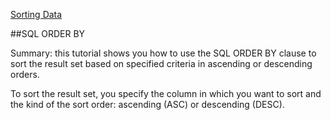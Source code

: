 ﻿[Sorting Data]()


##SQL ORDER BY

Summary: this tutorial shows you how to use the SQL ORDER BY clause to sort the result set based
 on specified criteria in ascending or descending orders.

To sort the result set, you specify the column in which you want to sort and the kind of the sort order:
 ascending (ASC) or descending (DESC).

